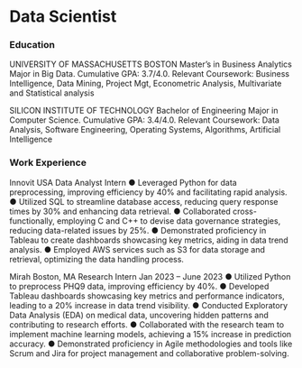 # Data Scientist

### Education
UNIVERSITY OF MASSACHUSETTS BOSTON
Master’s in Business Analytics
Major in Big Data.
Cumulative GPA: 3.7/4.0.
Relevant Coursework: Business Intelligence, Data Mining, Project Mgt, Econometric Analysis, Multivariate and Statistical analysis

SILICON INSTITUTE OF TECHNOLOGY
Bachelor of Engineering
Major in Computer Science.
Cumulative GPA: 3.4/4.0.
Relevant Coursework: Data Analysis, Software Engineering, Operating Systems, Algorithms, Artificial Intelligence

### Work Experience
Innovit USA
Data Analyst Intern
● Leveraged Python for data preprocessing, improving efficiency by 40% and facilitating rapid analysis.
● Utilized SQL to streamline database access, reducing query response times by 30% and enhancing data retrieval.
● Collaborated cross-functionally, employing C and C++ to devise data governance strategies, reducing data-related issues by 25%. 
● Demonstrated proficiency in Tableau to create dashboards showcasing key metrics, aiding in data trend analysis.
● Employed AWS services such as S3 for data storage and retrieval, optimizing the data handling process.

Mirah Boston, MA Research Intern Jan 2023 – June 2023 
● Utilized Python to preprocess PHQ9 data, improving efficiency by 40%.
● Developed Tableau dashboards showcasing key metrics and performance indicators, leading to a 20% increase in data trend visibility.
● Conducted Exploratory Data Analysis (EDA) on medical data, uncovering hidden patterns and contributing to research efforts.
● Collaborated with the research team to implement machine learning models, achieving a 15% increase in prediction accuracy.
● Demonstrated proficiency in Agile methodologies and tools like Scrum and Jira for project management and collaborative problem-solving.
